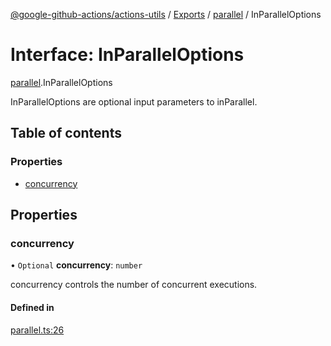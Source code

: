 [@google-github-actions/actions-utils](../README.md) / [Exports](../modules.md) / [parallel](../modules/parallel.md) / InParallelOptions

# Interface: InParallelOptions

[parallel](../modules/parallel.md).InParallelOptions

InParallelOptions are optional input parameters to inParallel.

## Table of contents

### Properties

- [concurrency](parallel.InParallelOptions.md#concurrency)

## Properties

### concurrency

• `Optional` **concurrency**: `number`

concurrency controls the number of concurrent executions.

#### Defined in

[parallel.ts:26](https://github.com/google-github-actions/actions-utils/blob/main/src/parallel.ts#L26)
